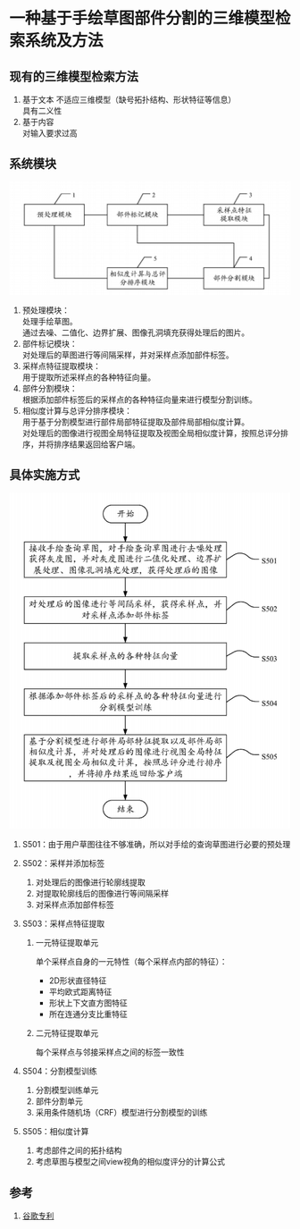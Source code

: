 # 一种基于手绘草图部件分割的三维模型检索系统及方法

## 现有的三维模型检索方法

1. 基于文本
    不适应三维模型（缺号拓扑结构、形状特征等信息）  
    具有二义性  
2. 基于内容  
    对输入要求过高  

## 系统模块

![pipeline](assets/cn-2.png)

1. 预处理模块：  
    处理手绘草图。  
    通过去噪、二值化、边界扩展、图像孔洞填充获得处理后的图片。  
2. 部件标记模块：  
    对处理后的草图进行等间隔采样，并对采样点添加部件标签。
3. 采样点特征提取模块：  
    用于提取所述采样点的各种特征向量。  
4. 部件分割模块：  
    根据添加部件标签后的采样点的各种特征向量来进行模型分割训练。  
5. 相似度计算与总评分排序模块：  
    用于基于分割模型进行部件局部特征提取及部件局部相似度计算。  
    对处理后的图像进行视图全局特征提取及视图全局相似度计算，按照总评分排序，并将排序结果返回给客户端。

## 具体实施方式

![method](assets/cn-1.png)

1. S501：由于用户草图往往不够准确，所以对手绘的查询草图进行必要的预处理

2. S502：采样并添加标签

   1. 对处理后的图像进行轮廓线提取
   2. 对提取轮廓线后的图像进行等间隔采样
   3. 对采样点添加部件标签

3. S503：采样点特征提取

   1. 一元特征提取单元

      单个采样点自身的一元特性（每个采样点内部的特征）：

      * 2D形状直径特征
      * 平均欧式距离特征
      * 形状上下文直方图特征
      * 所在连通分支比重特征

   2. 二元特征提取单元

      每个采样点与邻接采样点之间的标签一致性

4. S504：分割模型训练

   1. 分割模型训练单元
   2. 部件分割单元
   3. 采用条件随机场（CRF）模型进行分割模型的训练

5. S505：相似度计算

   1. 考虑部件之间的拓扑结构
   2. 考虑草图与模型之间view视角的相似度评分的计算公式

## 参考

1. [谷歌专利](https://patents.google.com/patent/CN104850633A/zh)
